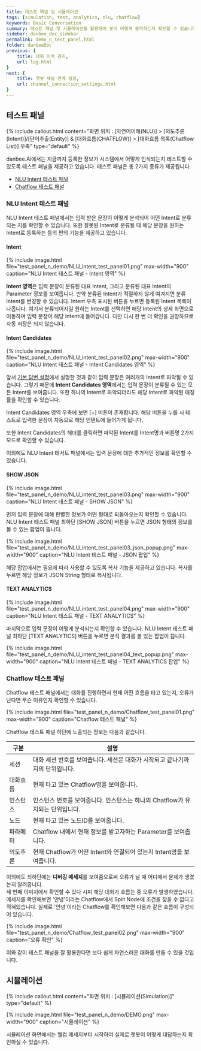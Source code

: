 ```yaml
---
title: 테스트 패널 및 시뮬레이션
tags: [simulation, test, analytics, nlu, chatflow]
keywords: Basic Conversation
summary: 테스트 패널 및 시뮬레이션을 활용하여 봇이 어떻게 동작하는지 확인할 수 있습니다.
sidebar: danbee_doc_sidebar
permalink: demo_n_test_panel.html
folder: danbeeDoc
previous: {
    title: 대화 이력 관리,
    url: log.html
}
next: {
    title: 챗봇 채널 연계 설정,
    url: channel_connection_settings.html
}
---
```


## 테스트 패널

{% include callout.html content="화면 위치 : [자연어이해(NLU)] > [의도추론(Intent)]/[단어추출(Entity)] & [대화흐름(CHATFLOW)] > [대화흐름 목록(Chatflow List)] 우측" type="default" %}

danbee.Ai에서는 지금까지 등록한 정보가 시스템에서 어떻게 인식되는지 테스트할 수 있도록 테스트 패널을 제공하고 있습니다. 테스트 패널은 총 2가지 종류가 제공됩니다.

- [NLU Intent 테스트 패널](demo_n_test_panel.html#nlu-intent-테스트-패널)
- [Chatflow 테스트 패널](demo_n_test_panel.html#chatflow-테스트-패널)

### NLU Intent 테스트 패널

NLU Intent 테스트 패널에서는 입력 받은 문장이 어떻게 분석되어 어떤 Intent로 분류되는 지를 확인할 수 있습니다. 또한 잘못된 Intent로 분류될 때 해당 문장을 원하는 Intent로 등록하는 등의 편의 기능을 제공하고 있습니다.

#### Intent

{% include image.html file="test_panel_n_demo/NLU_intent_test_panel01.png" max-width="900" caption="NLU Intent 테스트 패널 - Intent 영역" %}

**Intent 영역**은 입력 문장이 분류된 대표 Intent, 그리고 분류된 대표 Intent의 Parameter 정보를 보여줍니다. 만약 분류된 Intent가 적절하지 않게 여겨지면 분류 Intent를 변경할 수 있습니다. Intent 우측 표시된 버튼을 누르면 등록된 Intent 목록이 나옵니다. 여기서 분류되어지길 원하는 Intent를 선택하면 해당 Intent의 상세 화면으로 이동하며 입력 문장이 해당 Intent에 들어갑니다. 다만 다시 한 번 더 확인을 권장하므로 자동 저장은 되지 않습니다. 

#### Intent Candidates

{% include image.html file="test_panel_n_demo/NLU_intent_test_panel02.png" max-width="900" caption="NLU Intent 테스트 패널 - Intent Candidates 영역" %}

앞서 [기본 답변 설정](settings_personality)에서 설명한 것과 같이 입력 문장은 여러개의 Intent로 파악될 수 있습니다. 그렇기 때문에 **Intent Candidates 영역**에서는 입력 문장이 분류될 수 있는 모든 Intent를 보여줍니다. 또한 하나의 Intent로 파악되더라도 해당 Intent로 파악된 매칭률을 확인할 수 있습니다.<br/>

Intent Candidates 영역 우측에 보면 [+] 버튼이 존재합니다. 해당 버튼을 누를 시 테스트로 입력한 문장이 자동으로 해당 인텐트에 들어가게 됩니다.<br/>

또한 Intent Candidates의 헤더를 클릭하면 파악된 Intent를 Intent명과 버튼명 2가지 모드로 확인할 수 있습니다.<br/>

이외에도 NLU Intent 테서트 패널에서는 입력 문장에 대한 추가적인 정보를 확인할 수 있습니다.

#### SHOW JSON 

{% include image.html file="test_panel_n_demo/NLU_intent_test_panel03.png" max-width="900" caption="NLU Intent 테스트 패널 - SHOW JSON" %}

먼저 입력 문장에 대해 판별한 정보가 어떤 형태로 되돌아오는지 확인할 수 있습니다. NLU Intent 테스트 패널 최하단 [SHOW JSON] 버튼을 누르면 JSON 형태의 정보를 볼 수 있는 팝업이 뜹니다.

{% include image.html file="test_panel_n_demo/NLU_intent_test_panel03_json_popup.png" max-width="900" caption="NLU Intent 테스트 패널 - JSON 팝업" %}

해당 팝업에서는 필요에 따라 사용할 수 있도록 복사 기능을 제공하고 있습니다. 복사를 누르면 해당 정보가 JSON String 형태로 복사됩니다.

#### TEXT ANALYTICS

{% include image.html file="test_panel_n_demo/NLU_intent_test_panel04.png" max-width="900" caption="NLU Intent 테스트 패널 - TEXT ANALYTICS" %}

마지막으로 입력 문장이 어떻게 분석되는지 확인할 수 있습니다. NLU Intent 테스트 패널 최하단 [TEXT ANALYTICS] 버튼을 누르면 분석 결과를 볼 있는 팝업이 뜹니다.

{% include image.html file="test_panel_n_demo/NLU_intent_test_panel04_text_popup.png" max-width="900" caption="NLU Intent 테스트 패널 - TEXT ANALYTICS 팝업" %}

### Chatflow 테스트 패널

Chatflow 테스트 패널에서는 대화를 진행하면서 현재 어떤 흐름을 타고 있는지, 오류가 난다면 무슨 이유인지 확인할 수 있습니다.

{% include image.html file="test_panel_n_demo/Chatflow_test_panel01.png" max-width="900" caption="Chatflow 테스트 패널" %}

Chatflow 테스트 패널 하단에 노출되는 정보는 다음과 같습니다.

| 구분 | 설명 |
|------|------|
| 세션 | 대화 세션 번호를 보여줍니다. 세션은 대화가 시작되고 끝나기까지의 단위입니다. |
| 대화흐름 | 현재 타고 있는 Chatflow명을 보여줍니다. |
| 인스턴스 | 인스턴스 번호를 보여줍니다. 인스턴스는 하나의 Chatflow가 유지되는 단위입니다. |
| 노드 | 현재 타고 있는 노드ID를 보여줍니다. |
| 파라메터 | Chatflow 내에서 현재 정보를 받고자하는 Parameter를 보여줍니다. |
| 의도추론 | 현재 Chatflow가 어떤 Intent와 연결되어 있는지 Intent명을 보여줍니다. |

이외에도 최하단에는 **디버깅 메세지**를 보여줌으로써 오류가 날 때 어디에서 문제가 생겼는지 알려줍니다.<br/> 
세 번째 이미지에서 확인할 수 있다 시피 해당 대화가 흐름는 중 오류가 발생하였습니다. 메세지를 확인해보면 '안녕'이라는 Chatflow에서 Split Node에 조건을 찾을 수 없다고 적혀있습니다. 실제로 '안녕'이라는 Chatflow를 확인해보면 다음과 같은 흐름이 구성되어 있습니다.

{% include image.html file="test_panel_n_demo/Chatflow_test_panel02.png" max-width="900" caption="오류 확인" %}

이와 같이 테스트 패널을 잘 활용한다면 보다 쉽게 자연스러운 대화를 만들 수 있을 것입니다.

## 시뮬레이션
{% include callout.html content="화면 위치 : [시뮬레이션(Simulation)]" type="default" %}

{% include image.html file="test_panel_n_demo/DEMO.png" max-width="900" caption="시뮬레이션" %}

시뮬레이션 화면에서는 웰컴 메세지부터 시작하여 실제로 챗봇이 어떻게 대답하는지 확인하실 수 있습니다.

